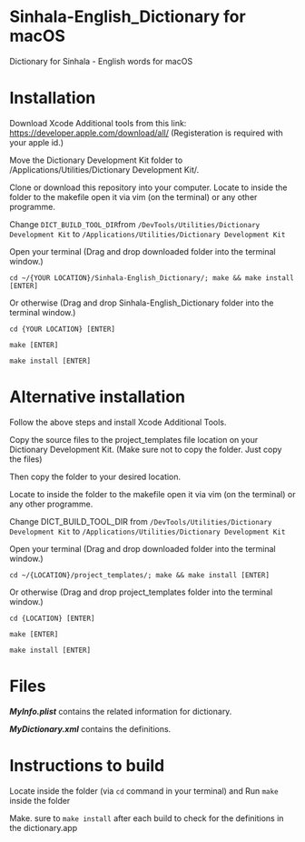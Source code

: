 # Sinhala-English_Dictionary for macOS
Dictionary for Sinhala - English words for macOS

# Installation
Download Xcode Additional tools from this link: https://developer.apple.com/download/all/ (Registeration is required with your apple id.)

Move the Dictionary Development Kit folder to /Applications/Utilities/Dictionary Development Kit/.

Clone or download this repository into your computer. Locate to inside the folder to the makefile open it via vim (on the terminal) or any other programme.

Change ``` DICT_BUILD_TOOL_DIR ```from ``` /DevTools/Utilities/Dictionary Development Kit ``` to ```/Applications/Utilities/Dictionary Development Kit```

Open your terminal (Drag and drop downloaded folder into the terminal window.)

```
cd ~/{YOUR LOCATION}/Sinhala-English_Dictionary/; make && make install [ENTER]
```

Or otherwise (Drag and drop Sinhala-English_Dictionary folder into the terminal window.)

```
cd {YOUR LOCATION} [ENTER]
```

```
make [ENTER]
```

```
make install [ENTER]
```

# Alternative installation

Follow the above steps and install Xcode Additional Tools. 

Copy the source files to the project_templates file location on your Dictionary Development Kit. (Make sure not to copy the folder. Just copy the files)

Then copy the folder to your desired location.

Locate to inside the folder to the makefile open it via vim (on the terminal) or any other programme.

Change DICT_BUILD_TOOL_DIR from ``` /DevTools/Utilities/Dictionary Development Kit ``` to ```/Applications/Utilities/Dictionary Development Kit```

Open your terminal (Drag and drop downloaded folder into the terminal window.)

```
cd ~/{LOCATION}/project_templates/; make && make install [ENTER]
```

Or otherwise (Drag and drop project_templates folder into the terminal window.)

```
cd {LOCATION} [ENTER]
```

```
make [ENTER]
```

```
make install [ENTER]
```

# Files

***MyInfo.plist*** contains the related information for dictionary.

***MyDictionary.xml*** contains the definitions.

# Instructions to build

Locate inside the folder (via ``` cd ``` command in your terminal) and Run ``` make ``` inside the folder 

Make. sure to ``` make install ``` after each build to check for the definitions in the dictionary.app
